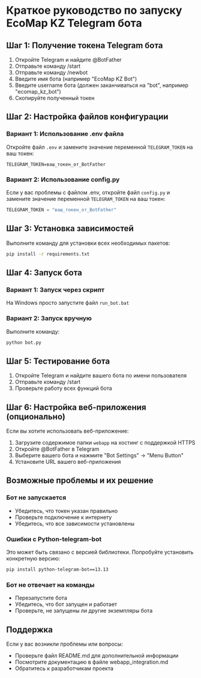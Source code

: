 # Краткое руководство по запуску EcoMap KZ Telegram бота

## Шаг 1: Получение токена Telegram бота

1. Откройте Telegram и найдите @BotFather
2. Отправьте команду /start
3. Отправьте команду /newbot
4. Введите имя бота (например "EcoMap KZ Bot")
5. Введите username бота (должен заканчиваться на "bot", например "ecomap_kz_bot")
6. Скопируйте полученный токен

## Шаг 2: Настройка файлов конфигурации

### Вариант 1: Использование .env файла
Откройте файл `.env` и замените значение переменной `TELEGRAM_TOKEN` на ваш токен:

```
TELEGRAM_TOKEN=ваш_токен_от_BotFather
```

### Вариант 2: Использование config.py
Если у вас проблемы с файлом .env, откройте файл `config.py` и замените значение переменной `TELEGRAM_TOKEN` на ваш токен:

```python
TELEGRAM_TOKEN = "ваш_токен_от_BotFather"
```

## Шаг 3: Установка зависимостей

Выполните команду для установки всех необходимых пакетов:

```bash
pip install -r requirements.txt
```

## Шаг 4: Запуск бота

### Вариант 1: Запуск через скрипт
На Windows просто запустите файл `run_bot.bat`

### Вариант 2: Запуск вручную
Выполните команду:

```bash
python bot.py
```

## Шаг 5: Тестирование бота

1. Откройте Telegram и найдите вашего бота по имени пользователя
2. Отправьте команду /start
3. Проверьте работу всех функций бота

## Шаг 6: Настройка веб-приложения (опционально)

Если вы хотите использовать веб-приложение:

1. Загрузите содержимое папки `webapp` на хостинг с поддержкой HTTPS
2. Откройте @BotFather в Telegram
3. Выберите вашего бота и нажмите "Bot Settings" → "Menu Button"
4. Установите URL вашего веб-приложения

## Возможные проблемы и их решение

### Бот не запускается
- Убедитесь, что токен указан правильно
- Проверьте подключение к интернету
- Убедитесь, что все зависимости установлены

### Ошибки с Python-telegram-bot
Это может быть связано с версией библиотеки. Попробуйте установить конкретную версию:
```bash
pip install python-telegram-bot==13.13
```

### Бот не отвечает на команды
- Перезапустите бота
- Убедитесь, что бот запущен и работает
- Проверьте, не запущены ли другие экземпляры бота

## Поддержка

Если у вас возникли проблемы или вопросы:
- Проверьте файл README.md для дополнительной информации
- Посмотрите документацию в файле webapp_integration.md
- Обратитесь к разработчикам проекта 